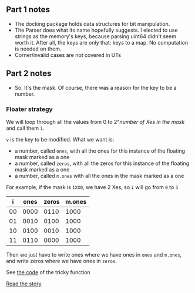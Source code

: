 ## Part 1 notes

- The docking package holds data structures for bit manipulation.
- The Parser does what its name hopefully suggests. I elected to use strings as the memory's keys, because parsing uint64 didn't seem worth it. After all, the keys are only that: keys to a map. No computation is needed on them.
- Corner/invalid cases are not covered in UTs

## Part 2 notes

- So. It's the mask. Of course, there was a reason for the key to be a number.

### Floater strategy

We will loop through all the values from 0 to 2^_number of Xes in the mask_ and call them `i`.

`v` is the key to be modified. What we want is:
- a number, called `ones`, with all the ones for this instance of the floating mask marked as a one
- a number, called `zeros`, with all the zeros for this instance of the floating mask marked as a one
- a number, called `m.ones` with all the ones in the mask marked as a one

For example, if the mask is `1XX0`, we have 2 Xes, so `i` will go from `0` to `3`

| i  | ones | zeros | m.ones |
|----|------|-------|--------|
| 00 | 0000 | 0110  | 1000   |
| 01 | 0010 | 0100  | 1000   |
| 10 | 0100 | 0010  | 1000   |
| 11 | 0110 | 0000  | 1000   |

Then we just have to write ones where we have ones in `ones` and `m.ones`, and write zeros where we have ones in `zeros`.

See [the code](./docking/mask2.go) of the tricky function

[Read the story](./STORY.md)
